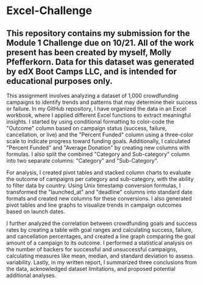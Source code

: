 # Excel-Challenge
This repository contains my submission for the Module 1 Challenge due on 10/21. 
All of the work present has been created by myself, Molly Pfefferkorn.
Data for this dataset was generated by edX Boot Camps LLC, and is intended for educational purposes only.
--------------------------------------------------------------------------------------------------------

This assignment involves analyzing a dataset of 1,000 crowdfunding campaigns to identify trends and patterns that may determine their success or failure. In my GitHub repository, I have organized the data in an Excel workbook, where I applied different Excel functions to extract meaningful insights. I started by using conditional formatting to color-code the "Outcome" column based on campaign status (success, failure, cancellation, or live) and the "Percent Funded" column using a three-color scale to indicate progress toward funding goals. Additionally, I calculated "Percent Funded" and "Average Donation" by creating new columns with formulas. I also split the combined "Category and Sub-category" column into two separate columns: "Category" and "Sub-Category".

For analysis, I created pivot tables and stacked column charts to evaluate the outcome of campaigns per category and sub-category, with the ability to filter data by country. Using Unix timestamp conversion formulas, I transformed the "launched_at" and "deadline" columns into standard date formats and created new columns for these conversions. I also generated pivot tables and line graphs to visualize trends in campaign outcomes based on launch dates.

I further analyzed the correlation between crowdfunding goals and success rates by creating a table with goal ranges and calculating success, failure, and cancellation percentages, and created a line graph comparing the goal amount of a campaign to its outcome. I performed a statistical analysis on the number of backers for successful and unsuccessful campaigns, calculating measures like mean, median, and standard deviation to assess variability. Lastly, in my written report, I summarized three conclusions from the data, acknowledged dataset limitations, and proposed potential additional analyses.
